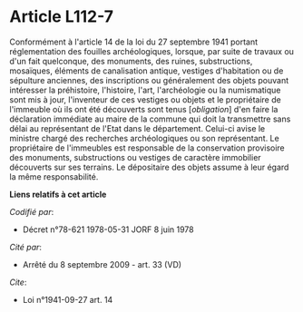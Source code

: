 # Article L112-7

Conformément à l'article 14 de la loi du 27 septembre 1941 portant réglementation des fouilles archéologiques, lorsque, par
suite de travaux ou d'un fait quelconque, des monuments, des ruines, substructions, mosaïques, éléments de canalisation
antique, vestiges d'habitation ou de sépulture anciennes, des inscriptions ou généralement des objets pouvant intéresser la
préhistoire, l'histoire, l'art, l'archéologie ou la numismatique sont mis à jour, l'inventeur de ces vestiges ou objets et le
propriétaire de l'immeuble où ils ont été découverts sont tenus [*obligation*] d'en faire la déclaration immédiate au maire
de la commune qui doit la transmettre sans délai au représentant de l'Etat dans le département. Celui-ci avise le ministre
chargé des recherches archéologiques ou son représentant. Le propriétaire de l'immeubles est responsable de la conservation
provisoire des monuments, substructions ou vestiges de caractère immobilier découverts sur ses terrains. Le dépositaire des
objets assume à leur égard la même responsabilité.

**Liens relatifs à cet article**

_Codifié par_:

  - Décret n°78-621 1978-05-31 JORF 8 juin 1978

_Cité par_:

  - Arrêté du 8 septembre 2009 - art. 33 (VD)

_Cite_:

  - Loi n°1941-09-27 art. 14
